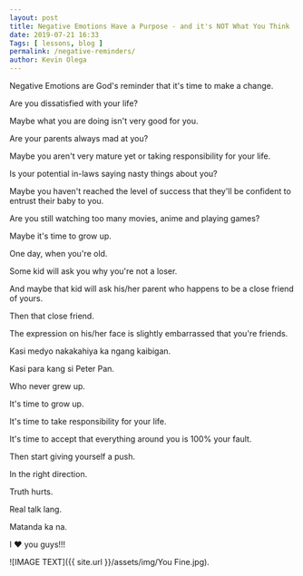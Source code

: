 ```yaml
--- 
layout: post 
title: Negative Emotions Have a Purpose - and it's NOT What You Think
date: 2019-07-21 16:33
Tags: [ lessons, blog ]
permalink: /negative-reminders/ 
author: Kevin Olega 
--- 
```

Negative Emotions are God's reminder that it's time to make a change.

Are you dissatisfied with your life?

Maybe what you are doing isn't very good for you.

Are your parents always mad at you?

Maybe you aren't very mature yet or taking responsibility for your life.

Is your potential in-laws saying nasty things about you?

Maybe you haven't reached the level of success that they'll be confident to entrust their baby to you.

Are you still watching too many movies, anime and playing games?

Maybe it's time to grow up.

One day, when you're old.

Some kid will ask you why you're not a loser.

And maybe that kid will ask his/her parent who happens to be a close friend of yours.

Then that close friend.

The expression on his/her face is slightly embarrassed that you're friends.

Kasi medyo nakakahiya ka ngang kaibigan.

Kasi para kang si Peter Pan.

Who never grew up.

It's time to grow up.

It's time to take responsibility for your life.

It's time to accept that everything around you is 100% your fault.

Then start giving yourself a push.

In the right direction.

Truth hurts.

Real talk lang.

Matanda ka na.

I ❤️ you guys!!!

![IMAGE TEXT]({{ site.url }}/assets/img/You Fine.jpg).